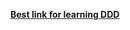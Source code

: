 **[Best link for learning DDD](https://medium.com/@aforank/domain-driven-design-aggregates-in-practice-bcced7d21ae5)**

